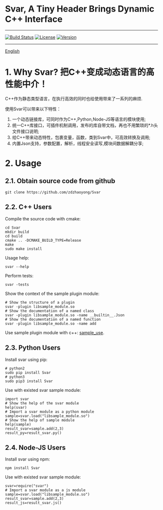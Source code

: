 # Svar, A Tiny Header Brings Dynamic C++ Interface

---

[![Build Status](https://travis-ci.org/zdzhaoyong/Svar.svg?branch=master)](https://travis-ci.org/zdzhaoyong/Svar)
[![License](https://img.shields.io/badge/license-BSD--2--Clause-blue.svg)](./LICENSE)
[![Version](https://img.shields.io/github/release/zdzhaoyong/Svar.svg)](https://github.com/zdzhaoyong/Svar/releases)

---
[English](./README_en.md)

# 1. Why Svar? 把C++变成动态语言的高性能中介！

C++作为静态类型语言，在执行高效的同时也给使用带来了一系列的麻烦.

使用Svar可以带来以下特性：
1. 一个动态链接库，可同时作为C++,Python,Node-JS等语言的模块使用;
2. 统一C++库接口，可插件机制调用，发布的库自带文档，再也不用繁琐的*.h头文件接口说明;
3. 给C++带来动态特性，包裹变量，函数，类到Svar中，可高效转换及调用;
4. 内置Json支持，参数配置，解析，线程安全读写,模块间数据解耦分享;


# 2. Usage

## 2.1. Obtain source code from github

```
git clone https://github.com/zdzhaoyong/Svar
```

## 2.2. C++ Users

Compile the source code with cmake:
```
cd Svar
mkdir build
cd build
cmake .. -DCMAKE_BUILD_TYPE=Release
make
sudo make install
```

Usage help:
```
svar --help
```

Perform tests:
```
svar -tests
```

Show the context of the sample plugin module:

```
# Show the structure of a plugin
svar -plugin libsample_module.so
# Show the documentation of a named class
svar -plugin libsample_module.so -name __builtin__.Json
# Show the documentation of a named function
svar -plugin libsample_module.so -name add
```

Use sample plugin module with c++: [sample_use](./src/cpp/sample_use).

## 2.3. Python Users

Install svar using pip:
```
# python2
sudo pip install Svar
# python3
sudo pip3 install Svar
```

Use with existed svar sample module:
```
import svar
# Show the help of the svar module
help(svar)
# Import a svar module as a python module
sample=svar.load("libsample_module.so")
# Show the help of sample module
help(sample)
result_svar=sample.add(2,3)
result_py=result_svar.py()
```

## 2.4. Node-JS Users

Install svar using npm:
```
npm install Svar
```

Use with existed svar sample module:
```
svar=require("svar")
# Import a svar module as a js module
sample=svar.load("libsample_module.so")
result_svar=sample.add(2,3)
result_js=result_svar.js()
```









